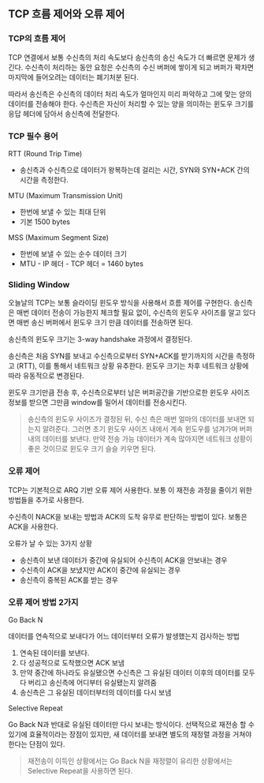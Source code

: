 ## TCP 흐름 제어와 오류 제어

### TCP의 흐름 제어

TCP 연결에서 보통 수신측의 처리 속도보다 송신측의 송신 속도가 더 빠르면 문제가 생긴다. 수신측이 처리하는 동안 요청은 수신측의 수신 버퍼에 쌓이게 되고 버퍼가 꽉차면 마지막에 들어오려는 데이터는 폐기처분 된다.

따라서 송신측은 수신측의 데이터 처리 속도가 얼마인지 미리 파악하고 그에 맞는 양의 데이터를 전송해야 한다. 수신측은 자신이 처리할 수 있는 양을 의미하는 윈도우 크기를 응답 헤더에 담아서 송신측에 전달한다. 


### TCP 필수 용어

RTT (Round Trip Time)
- 송신측과 수신측으로 데이터가 왕복하는데 걸리는 시간, SYN와 SYN+ACK 간의 시간을 측정한다.

MTU (Maximum Transmission Unit)
- 한번에 보낼 수 있는 최대 단위
- 기본 1500 bytes

MSS (Maximum Segment Size)
- 한번에 보낼 수 있는 순수 데이터 크기
- MTU - IP 헤더 - TCP 헤더 = 1460 bytes
### Sliding Window

오늘날의 TCP는 보통 슬라이딩 윈도우 방식을 사용해서 흐름 제어를 구현한다. 송신측은 매번 데이터 전송이 가능한지 체크할 필요 없이, 수신측의 윈도우 사이즈를 알고 있다면 매번 송신 버퍼에서 윈도우 크기 만큼 데이터를 전송하면 된다.

송신측의 윈도우 크기는 3-way handshake 과정에서 결정된다. 

송신측은 처음 SYN를 보내고 수신측으로부터 SYN+ACK를 받기까지의 시간을 측정하고 (RTT), 이를 통해서 네트워크 상황 유추한다. 윈도우 크기는 차후 네트워크 상황에 따라 유동적으로 변경된다.

윈도우 크기만큼 전송 후, 수신측으로부터 남은 버퍼공간을 기반으로한 윈도우 사이즈 정보를 받으면 그만큼 window를 밀어서 데이터를 전송시킨다.

> 송신측의 윈도우 사이즈가 결정된 뒤, 수신 측은 매번 얼마의 데이터를 보내면 되는지 알려준다. 그러면 초기 윈도우 사이즈 내에서 계속 윈도우를 넘겨가며 버퍼 내의 데이터를 보낸다. 만약 전송 가능 데이터가 계속 많아지면 네트워크 상황이 좋은 것이므로 윈도우 크기 슬슬 키우면 된다. 

### 오류 제어

TCP는 기본적으로 ARQ 기반 오류 제어 사용한다. 보통 이 재전송 과정을 줄이기 위한 방법들을 추가로 사용한다.

수신측이 NACK을 보내는 방법과 ACK의 도착 유무로 판단하는 방법이 있다. 보통은 ACK을 사용한다.

오류가 날 수 있는 3가지 상황
- 송신측이 보낸 데이터가 중간에 유실되어 수신측이 ACK을 안보내는 경우
- 수신측이 ACK을 보냈지만 ACK이 중간에 유실되는 경우
- 송신측이 중복된 ACK를 받는 경우

### 오류 제어 방법 2가지

Go Back N

데이터를 연속적으로 보내다가 어느 데이터부터 오류가 발생했는지 검사하는 방법

1. 연속된 데이터를 보낸다.
2. 다 성공적으로 도착했으면 ACK 보냄
3. 만약 중간에 하나라도 유실됐으면 수신측은 그 유실된 데이터 이후의 데이터를 모두 다 버리고 송신측에 어디부터 유실됐는지 알려줌
4. 송신측은 그 유실된 데이터부터의 데이터를 다시 보냄

Selective Repeat

Go Back N과 반대로 유실된 데이터만 다시 보내는 방식이다. 선택적으로 재전송 할 수 있기에 효율적이라는 장점이 있지만, 새 데이터를 보내면 별도의 재정렬 과정을 거쳐야 한다는 단점이 있다. 

> 재전송이 이득인 상황에서는 Go Back N을 재정렬이 유리한 상황에서는 Selective Repeat을 사용하면 된다.